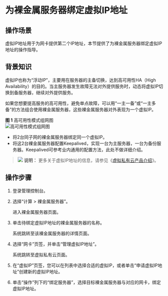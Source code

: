 # 为裸金属服务器绑定虚拟IP地址<a name="bms_01_0067"></a>

## 操作场景<a name="section91241120338"></a>

虚拟IP地址用于为网卡提供第二个IP地址，本节提供了为裸金属服务器绑定虚拟IP地址的操作指导。

## 背景知识<a name="section332010115514"></a>

虚拟IP也称为“浮动IP”，主要用在服务器的主备切换，达到高可用性HA（High Availability）的目的。当主服务器发生故障无法对外提供服务时，动态将虚拟IP切换到备服务器，继续对外提供服务。

如果您想要提高服务的高可用性，避免单点故障，可以用“一主一备”或“一主多备”的方法组合使用裸金属服务器，这些裸金属服务器对外表现为一个虚拟IP。

**图 1**  高可用性模式组网图<a name="fig1098413311505"></a>  
![](figures/高可用性模式组网图.png "高可用性模式组网图")

-   将2台同子网的裸金属服务器绑定同一个虚拟IP。
-   将这2台裸金属服务器配置Keepalived，实现一台为主服务器，一台为备份服务器。Keepalived可参考业内通用的配置方法，此处不做详细介绍。

>![](public_sys-resources/icon-note.gif) **说明：** 
>更多关于虚拟IP地址的信息，请参见《[虚拟私有云产品介绍](https://support.huaweicloud.com/productdesc-vpc/vpc_Concepts_0012.html)》。

## 操作步骤<a name="section771110294238"></a>

1.  登录管理控制台。
2.  选择“计算 \> 裸金属服务器”。

    进入裸金属服务器页面。

3.  单击待绑定虚拟IP地址的裸金属服务器的名称。

    系统跳转至该裸金属服务器的详情页面。

4.  选择“网卡”页签，并单击“管理虚拟IP地址”。

    系统跳转至虚拟私有云页面。

5.  在“虚拟IP”页签，您可以在列表中选择合适的虚拟IP，或者单击“申请虚拟IP地址”创建新的虚拟IP地址。
6.  单击“操作”列下的“绑定服务器”，选择目标裸金属服务器与对应的网卡，绑定虚拟IP地址。

